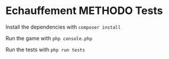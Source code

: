 # Echauffement METHODO Tests

Install the dependencies with `composer install`

Run the game with `php console.php`

Run the tests with `php run tests`